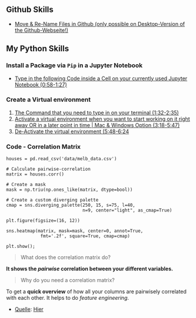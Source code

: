 ## Github Skills

- [Move &amp; Re-Name Files in Github (only possible on Desktop-Version of the Github-Webseite!)](https://github.blog/2013-03-15-moving-and-renaming-files-on-github/)

## My Python Skills

### Install a Package via `Pip` in a Jupyter Notebook

- [Type in the following Code inside a Cell on your currently used Jupyter Notebook (0:58-1:27)](https://www.youtube.com/watch?v=OJvnUQrPluE&t=0m58s)

### Create a Virtual environment

1) [The Command that you need to type in on your terminal (1:32-2:35)](https://www.youtube.com/watch?v=4jt9JPoIDpY&t=1m32s)
2) [Activate a virtual environment when you want to start working on it right away OR in a later point in time | Mac &amp; Windows Option (3:18-5:47)](https://www.youtube.com/watch?v=4jt9JPoIDpY&t=3m18s)
3) [De-Activate the virtual environment (5:48-6:24](https://www.youtube.com/watch?v=4jt9JPoIDpY&t=5m48s)

### Code - Correlation Matrix

```
houses = pd.read_csv('data/melb_data.csv')

# Calculate pairwise-correlation
matrix = houses.corr()

# Create a mask
mask = np.triu(np.ones_like(matrix, dtype=bool))

# Create a custom diverging palette
cmap = sns.diverging_palette(250, 15, s=75, l=40,
                             n=9, center="light", as_cmap=True)

plt.figure(figsize=(16, 12))

sns.heatmap(matrix, mask=mask, center=0, annot=True,
             fmt='.2f', square=True, cmap=cmap)

plt.show();
```

> What does the correlation matrix do?

**It shows the _pairwise_ correlation between your different variables.**

> Why do you need a correlation matrix?

To get a **quick overview** of how all your columns are pairwisely correlated with each other. It helps to do _feature engineering_.

- <ins>Quelle</ins>: [Hier](https://towardsdev.com/tricks-and-best-practices-from-kaggle-794a5914480f)
